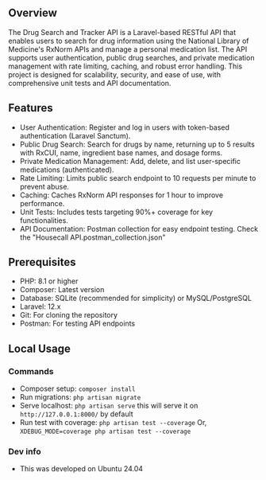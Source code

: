 ## Overview

The Drug Search and Tracker API is a Laravel-based RESTful API that enables users to search for drug information using the National Library of Medicine's RxNorm APIs and manage a personal medication list. The API supports user authentication, public drug searches, and private medication management with rate limiting, caching, and robust error handling. This project is designed for scalability, security, and ease of use, with comprehensive unit tests and API documentation.

## Features  
  
- User Authentication: Register and log in users with token-based authentication (Laravel Sanctum).
- Public Drug Search: Search for drugs by name, returning up to 5 results with RxCUI, name, ingredient base names, and dosage forms.
- Private Medication Management: Add, delete, and list user-specific medications (authenticated).
- Rate Limiting: Limits public search endpoint to 10 requests per minute to prevent abuse.
- Caching: Caches RxNorm API responses for 1 hour to improve performance.
- Unit Tests: Includes tests targeting 90%+ coverage for key functionalities.
- API Documentation: Postman collection for easy endpoint testing. Check the "Housecall API.postman_collection.json"
  
## Prerequisites  
  
- PHP: 8.1 or higher
- Composer: Latest version
- Database: SQLite (recommended for simplicity) or MySQL/PostgreSQL
- Laravel: 12.x
- Git: For cloning the repository
- Postman: For testing API endpoints

## Local Usage

### Commands
- Composer setup: `composer install`
- Run migrations: `php artisan migrate`
- Serve localhost: `php artisan serve` this will serve it on `http://127.0.0.1:8000/` by default
- Run test with coverage: `php artisan test --coverage` Or, `XDEBUG_MODE=coverage php artisan test --coverage`

### Dev info
- This was developed on Ubuntu 24.04

